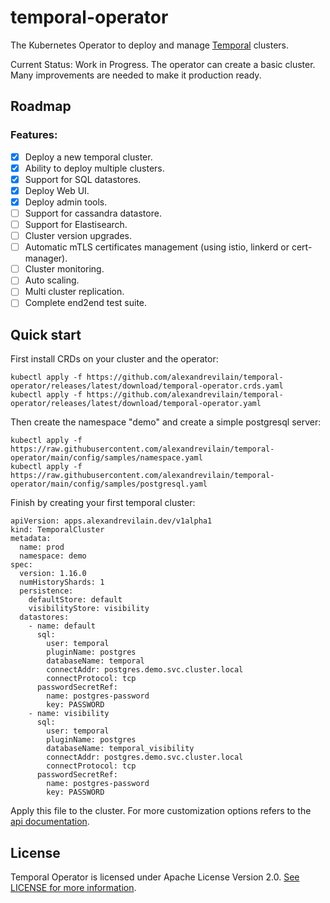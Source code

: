 # temporal-operator

The Kubernetes Operator to deploy and manage [Temporal](https://temporal.io/) clusters.

Current Status: Work in Progress. The operator can create a basic cluster. Many improvements are needed to make it production ready.

## Roadmap

### Features:
- [x] Deploy a new temporal cluster.
- [x] Ability to deploy multiple clusters.
- [x] Support for SQL datastores.
- [x] Deploy Web UI.
- [x] Deploy admin tools.
- [ ] Support for cassandra datastore.
- [ ] Support for Elastisearch.
- [ ] Cluster version upgrades.
- [ ] Automatic mTLS certificates management (using istio, linkerd or cert-manager).
- [ ] Cluster monitoring.
- [ ] Auto scaling.
- [ ] Multi cluster replication.
- [ ] Complete end2end test suite.

## Quick start

First install CRDs on your cluster and the operator:

```
kubectl apply -f https://github.com/alexandrevilain/temporal-operator/releases/latest/download/temporal-operator.crds.yaml
kubectl apply -f https://github.com/alexandrevilain/temporal-operator/releases/latest/download/temporal-operator.yaml
```

Then create the namespace "demo" and create a simple postgresql server:

```
kubectl apply -f https://raw.githubusercontent.com/alexandrevilain/temporal-operator/main/config/samples/namespace.yaml
kubectl apply -f https://raw.githubusercontent.com/alexandrevilain/temporal-operator/main/config/samples/postgresql.yaml
```

Finish by creating your first temporal cluster:
```
apiVersion: apps.alexandrevilain.dev/v1alpha1
kind: TemporalCluster
metadata:
  name: prod
  namespace: demo
spec:
  version: 1.16.0
  numHistoryShards: 1
  persistence:
    defaultStore: default
    visibilityStore: visibility
  datastores:
    - name: default
      sql:
        user: temporal
        pluginName: postgres
        databaseName: temporal
        connectAddr: postgres.demo.svc.cluster.local
        connectProtocol: tcp
      passwordSecretRef:
        name: postgres-password
        key: PASSWORD
    - name: visibility
      sql:
        user: temporal
        pluginName: postgres
        databaseName: temporal_visibility
        connectAddr: postgres.demo.svc.cluster.local
        connectProtocol: tcp
      passwordSecretRef:
        name: postgres-password
        key: PASSWORD
```

Apply this file to the cluster.
For more customization options refers to the [api documentation](https://github.com/alexandrevilain/temporal-operator/blob/main/docs/api/v1alpha1.md).

## License

Temporal Operator is licensed under Apache License Version 2.0. [See LICENSE for more information](https://github.com/alexandrevilain/temporal-operator/blob/main/LICENSE).
